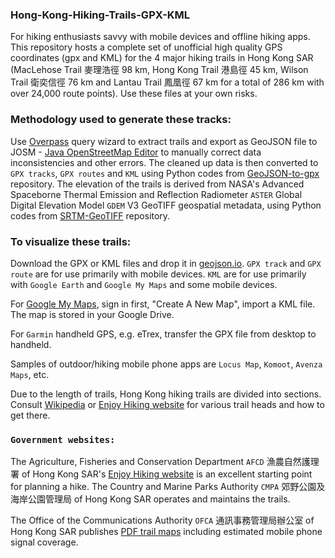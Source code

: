 ### Hong-Kong-Hiking-Trails-GPX-KML

For hiking enthusiasts savvy with mobile devices and offline hiking apps. This repository hosts a complete set of unofficial high quality GPS coordinates (gpx and KML) for the 4 major hiking trails in Hong Kong SAR (MacLehose Trail 麥理浩徑 98 km, Hong Kong Trail 港島徑 45 km, Wilson Trail 衛奕信徑 76 km and Lantau Trail 鳳凰徑 67 km for a total of 286 km with over 24,000 route points). Use these files at your own risks.

### Methodology used to generate these tracks:<br>

Use [Overpass](https://www.overpass-turbo.eu) query wizard to extract trails and export as GeoJSON file to JOSM - [Java OpenStreetMap Editor](https://josm.openstreetmap.de/) to manually correct data inconsistencies and other errors. The cleaned up data is then converted to `GPX tracks`, `GPX routes` and `KML` using Python codes from [GeoJSON-to-gpx](https://github.com/nicholas-fong/geoJSON-to-gpx) repository. The elevation of the trails is derived from NASA's Advanced Spaceborne Thermal Emission and Reflection Radiometer `ASTER` Global Digital Elevation Model `GDEM` V3 GeoTIFF geospatial metadata, using Python codes from [SRTM-GeoTIFF](https://github.com/nicholas-fong/SRTM-GeoTIFF) repository.

### To visualize these trails:

Download the GPX or KML files and drop it in [geojson.io](https://geojson.io). `GPX track` and `GPX route` are for use primarily with mobile devices. `KML` are for use primarily with `Google Earth` and `Google My Maps` and some mobile devices. 

For [Google My Maps](https://mymaps.google.com/), sign in first, "Create A New Map", import a KML file. The map is stored in your Google Drive. 

For `Garmin` handheld GPS, e.g. eTrex, transfer the GPX file from desktop to handheld. 

Samples of outdoor/hiking mobile phone apps are `Locus Map`, `Komoot`, `Avenza Maps`, etc. 

Due to the length of trails, Hong Kong hiking trails are divided into sections. Consult [Wikipedia](https://en.wikipedia.org/wiki/List_of_hiking_trails_in_Hong_Kong) or [Enjoy Hiking website](https://www.hiking.gov.hk) for various trail heads and how to get there.

### `Government websites:`

The Agriculture, Fisheries and Conservation Department `AFCD` 漁農自然護理署 of Hong Kong SAR's [Enjoy Hiking website](https://www.hiking.gov.hk) is an excellent starting point for planning a hike. The Country and Marine Parks Authority `CMPA` 郊野公園及海岸公園管理局 of Hong Kong SAR operates and maintains the trails.

The Office of the Communications Authority `OFCA` 通訊事務管理局辦公室 of Hong Kong SAR publishes [PDF trail maps](https://www.ofca.gov.hk/en/consumer_focus/guide/safety/country_parks/coverage_survey/digital_map/index.html) including estimated mobile phone signal coverage. 

